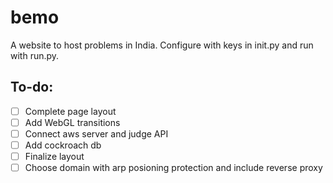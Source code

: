 # bemo
A website to host problems in India.
Configure with keys in init.py and run with run.py.  
## To-do:  
- [ ] Complete page layout
- [ ] Add WebGL transitions
- [ ] Connect aws server and judge API
- [ ] Add cockroach db
- [ ] Finalize layout
- [ ] Choose domain with arp posioning protection and include reverse proxy
